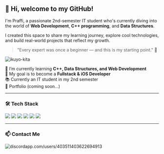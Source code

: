 ## 👋 Hi, welcome to my GitHub!

I'm Praffi, a passionate 2nd-semester IT student who's currently diving into the world of **Web Development**, **C++ programming**, and **Data Structures**.  

I created this space to share my learning journey, explore cool technologies, and build real-world projects that reflect my growth.  
> "Every expert was once a beginner — and this is my starting point." 🚀

![ikuyo-kita](gif/ikuyo-kita.gif)

🌱 I’m currently learning **C++, Data Structures, and Web Development**  
🎯 My goal is to become a **Fullstack & iOS Developer**  
📚 Currently an IT student in my 2nd semester  
🔗 Portfolio (coming soon...)

---

### 🛠️ Tech Stack
<img src="https://img.shields.io/badge/HTML5-E34F26?style=for-the-badge&logo=html5&logoColor=white" />
<img src="https://img.shields.io/badge/CSS3-1572B6?style=for-the-badge&logo=css3&logoColor=white
" />
<img src="https://img.shields.io/badge/JavaScript-323330?style=for-the-badge&logo=javascript&logoColor=F7DF1E
" />
<img src="https://img.shields.io/badge/MySQL-005C84?style=for-the-badge&logo=mysql&logoColor=white" />
<img src="https://img.shields.io/badge/Bootstrap-563D7C?style=for-the-badge&logo=bootstrap&logoColor=white" />
<img src="https://img.shields.io/badge/Tailwind_CSS-38B2AC?style=for-the-badge&logo=tailwind-css&logoColor=white
">

---
### 📫 Contact Me
![discordapp.com/users/403511403622694913](https://img.shields.io/badge/Discord-5865F2?style=for-the-badge&logo=discord&logoColor=white
)
